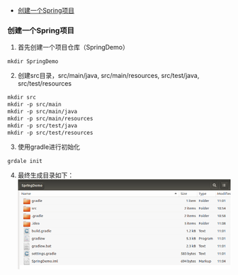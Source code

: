 

<!-- vim-markdown-toc GFM -->

* [创建一个Spring项目](#创建一个spring项目)

<!-- vim-markdown-toc -->

### 创建一个Spring项目

1. 首先创建一个项目仓库（SpringDemo）
```
mkdir SpringDemo
```

2. 创建src目录，src/main/java, src/main/resources, src/test/java, src/test/resources
```
mkdir src
mkdir -p src/main
mkdir -p src/main/java
mkdir -p src/main/resources
mkdir -p src/test/java
mkdir -p src/test/resources
```

3. 使用gradle进行初始化
```
grdale init
```

4. 最终生成目录如下：
![](../pic/Spring-SpringDemoStructure.png)
